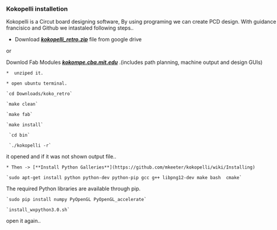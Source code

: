 <div style="width:800px; margin:0 auto;">

### Kokopelli installetion


Kokopelli is a Circut board designing software, By using programing we can create PCD design. With guidance of francisico and Github we intastaled following steps..

* Download [***kokopelli_retro.zip***](https://drive.google.com/folderview?id=0BzRX0YoH0d4OaHYxS3luS3pnVDg&usp=sharing&tid=0BzRX0YoH0d4OcjJSRTN6dW8wTms) file from google drive

or

  Downlod  Fab Modules ***[kokompe.cba.mit.edu](http://kokompe.cba.mit.edu/fab_src.zip)*** .(includes path planning, machine output and design GUIs)
  
    *  unziped it.

    * open ubuntu terminal.

    `cd Downloads/koko_retro`

    `make clean`

    `make fab`
    
    `make install`

     `cd bin`

     `./kokopelli -r`  

it opened and if it was not shown output file..

    * Then -> [**Install Python Galleries**](https://github.com/mkeeter/kokopelli/wiki/Installing)

    `sudo apt-get install python python-dev python-pip gcc g++ libpng12-dev make bash  cmake`

The required Python libraries are available through pip.

    `sudo pip install numpy PyOpenGL PyOpenGL_accelerate`
    
    `install_wxpython3.0.sh`

open it again..


</div>
